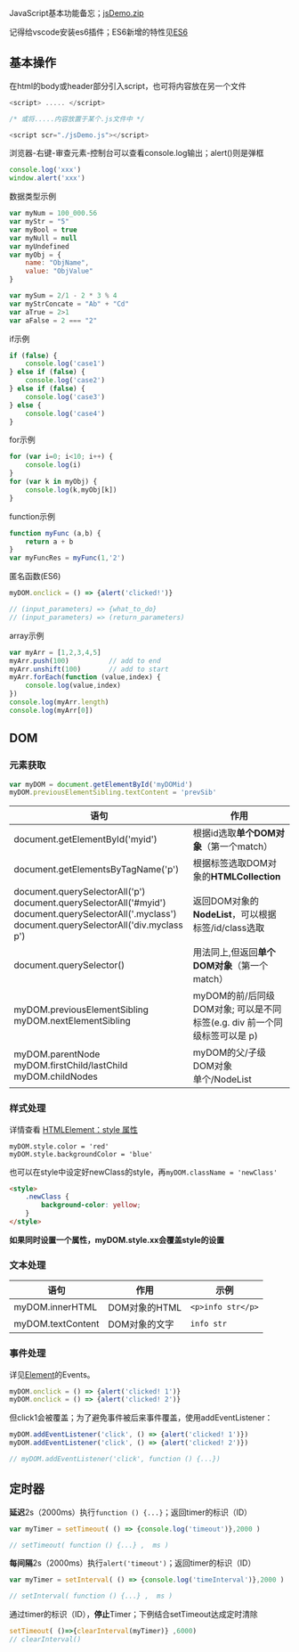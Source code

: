 JavaScript基本功能备忘；[jsDemo.zip](./JS/jsDemo.zip)

记得给vscode安装es6插件；ES6新增的特性见[ES6](ES6.md)

## 基本操作

在html的body或header部分引入script，也可将内容放在另一个文件
```js
<script> ..... </script>

/* 或将.....内容放置于某个.js文件中 */

<script scr="./jsDemo.js"></script>
```

浏览器-右键-审查元素-控制台可以查看console.log输出；alert()则是弹框
```js
console.log('xxx')
window.alert('xxx')
```


数据类型示例
```js
var myNum = 100_000.56
var myStr = "5"
var myBool = true 
var myNull = null
var myUndefined
var myObj = {
    name: "ObjName",
    value: "ObjValue"
}

var mySum = 2/1 - 2 * 3 % 4
var myStrConcate = "Ab" + "Cd"
var aTrue = 2>1
var aFalse = 2 === "2"
```


if示例
```js
if (false) {
    console.log('case1')
} else if (false) {
    console.log('case2')
} else if (false) {
    console.log('case3')
} else {
    console.log('case4')
}
```

for示例
```js
for (var i=0; i<10; i++) {
    console.log(i)
}
for (var k in myObj) {
    console.log(k,myObj[k])
}
```


function示例
```js
function myFunc (a,b) {
    return a + b
}
var myFuncRes = myFunc(1,'2')
```
匿名函数(ES6)
```js
myDOM.onclick = () => {alert('clicked!')}

// (input_parameters) => {what_to_do}
// (input_parameters) => (return_parameters)
```

array示例
```js
var myArr = [1,2,3,4,5]
myArr.push(100)          // add to end
myArr.unshift(100)       // add to start
myArr.forEach(function (value,index) {
    console.log(value,index)
})
console.log(myArr.length)
console.log(myArr[0])
```


## DOM
### 元素获取
```js
var myDOM = document.getElementById('myDOMid')
myDOM.previousElementSibling.textContent = 'prevSib'
```

| 语句 | 作用 |
| -- | -- |
| document.getElementById('myid') | 根据id选取**单个DOM对象**（第一个match） |
| document.getElementsByTagName('p') | 根据标签选取DOM对象的**HTMLCollection** |
| document.querySelectorAll('p') <br> document.querySelectorAll('#myid') <br> document.querySelectorAll('.myclass') <br> document.querySelectorAll('div.myclass p') | 返回DOM对象的**NodeList**，可以根据标签/id/class选取 |
|  document.querySelector() | 用法同上,但返回**单个DOM对象**（第一个match） |
| myDOM.previousElementSibling <br> myDOM.nextElementSibling | myDOM的前/后同级DOM对象; 可以是不同标签(e.g. div 前一个同级标签可以是 p) |
| myDOM.parentNode <br> myDOM.firstChild/lastChild <br> myDOM.childNodes | myDOM的父/子级DOM对象 <br> 单个/NodeList |


### 样式处理
详情查看 [HTMLElement：style 属性](https://developer.mozilla.org/zh-CN/docs/Web/API/HTMLElement/style)
```
myDOM.style.color = 'red'
myDOM.style.backgroundColor = 'blue'
```
也可以在style中设定好newClass的style，再```myDOM.className = 'newClass'```
```html
<style>
    .newClass {
        background-color: yellow;
    }
</style>
```
**如果同时设置一个属性，myDOM.style.xx会覆盖style的设置**

### 文本处理
| 语句 | 作用 | 示例 |
| -- | -- | -- |
| myDOM.innerHTML | DOM对象的HTML | ```<p>info str</p>``` |
| myDOM.textContent | DOM对象的文字 | ```info str``` |

### 事件处理
详见[Element](https://developer.mozilla.org/en-US/docs/Web/API/Element/afterscriptexecute_event)的Events。

```js
myDOM.onclick = () => {alert('clicked! 1')}
myDOM.onclick = () => {alert('clicked! 2')}
```
但click1会被覆盖；为了避免事件被后来事件覆盖，使用addEventListener：
```js
myDOM.addEventListener('click', () => {alert('clicked! 1')})
myDOM.addEventListener('click', () => {alert('clicked! 2')})

// myDOM.addEventListener('click', function () {...})
```

## 定时器
**延迟**2s（2000ms）执行```function () {...}```；返回timer的标识（ID）
```js
var myTimer = setTimeout( () => {console.log('timeout')},2000 )

// setTimeout( function () {...} ,  ms )
```

**每间隔**2s（2000ms）执行```alert('timeout')```；返回timer的标识（ID）
```js
var myTimer = setInterval( () => {console.log('timeInterval')},2000 )

// setInterval( function () {...} ,  ms )
```
通过timer的标识（ID），**停止**Timer；下例结合setTimeout达成定时清除
```js
setTimeout( ()=>{clearInterval(myTimer)} ,6000)
// clearInterval()
```

